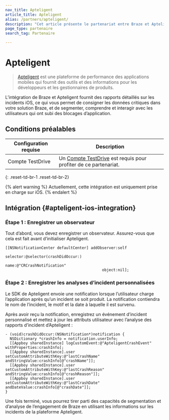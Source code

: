 ```yaml
---
nav_title: Apteligent
article_title: Apteligent
alias: /partners/apteligent/
description: "Cet article présente le partenariat entre Braze et Apteligent, une application mobile qui fournit des rapports d’incident, ce qui vous permet de consigner des données critiques dans votre solution Braze."
page_type: partenaire
search_tag: Partenaire

---
```


# Apteligent

> [Apteligent](https://kb.vmtestdrive.com/hc/en-us/articles/360001544114-Apteligent-by-VMware-Walkthrough) est une plateforme de performance des applications mobiles qui fournit des outils et des informations pour les développeurs et les gestionnaires de produits. 

L’intégration de Braze et Apteligent fournit des rapports détaillés sur les incidents iOS, ce qui vous permet de consigner les données critiques dans votre solution Braze, et de segmenter, comprendre et interagir avec les utilisateurs qui ont subi des blocages d’application.

## Conditions préalables 

| Configuration requise | Description |
|---|---|
| Compte TestDrive | Un [Compte TestDrive](https://kb.vmtestdrive.com/hc/en-us/articles/360001372254-Getting-Started-with-TestDrive) est requis pour profiter de ce partenariat. |
{: .reset-td-br-1 .reset-td-br-2}

{% alert warning %}
Actuellement, cette intégration est uniquement prise en charge sur iOS.
{% endalert %}

## Intégration {#apteligent-ios-integration}

### Étape 1 : Enregistrer un observateur

Tout d’abord, vous devez enregistrer un observateur. Assurez-vous que cela est fait avant d’initialiser Apteligent.

```objc
[[NSNotificationCenter defaultCenter] addObserver:self
                                         selector:@selector(crashDidOccur:)
                                             name:@"CRCrashNotification"
                                           object:nil];
```

### Étape 2 : Enregistrer les analyses d’incident personnalisées

Le SDK de Apteligent envoie une notification lorsque l’utilisateur charge l’application après qu’un incident se soit produit. La notification contiendra le nom de l’incident, le motif et la date à laquelle il est survenu.

Après avoir reçu la notification, enregistrez un événement d’incident personnalisé et mettez à jour les attributs utilisateur avec l’analyse des rapports d’incident d’Apteligent :

```objc
- (void)crashDidOccur:(NSNotification*)notification {
  NSDictionary *crashInfo = notification.userInfo;
  [[Appboy sharedInstance] logCustomEvent:@"ApteligentCrashEvent" withProperties:crashInfo];
  [[Appboy sharedInstance].user setCustomAttributeWithKey:@"lastCrashName" andStringValue:crashInfo[@"crashName"]];
  [[Appboy sharedInstance].user setCustomAttributeWithKey:@"lastCrashReason" andStringValue:crashInfo[@"crashReason"]];
  [[Appboy sharedInstance].user setCustomAttributeWithKey:@"lastCrashDate" andDateValue:crashInfo[@"crashDate"]];
}
```

Une fois terminé, vous pourrez tirer parti des capacités de segmentation et d’analyse de l’engagement de Braze en utilisant les informations sur les incidents de la plateforme Apteligent.